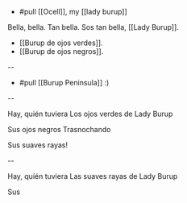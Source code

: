 - #pull [[Ocell]], my [[lady burup]]

Bella, bella. Tan bella. Sos tan bella, [[Lady Burup]].

- [[Burup de ojos verdes]].
- [[Burup de ojos negros]].

--

- #pull [[Burup Peninsula]] :)

--

Hay, quién tuviera
Los ojos verdes de Lady Burup

Sus ojos negros
Trasnochando

Sus suaves rayas!

--

Hay, quíén tuviera
Las suaves rayas de Lady Burup

Sus 
